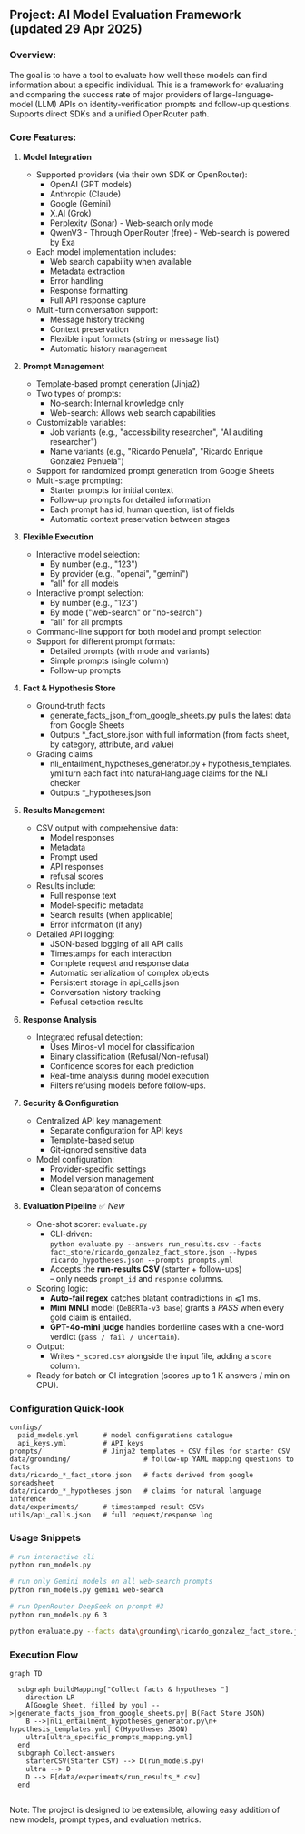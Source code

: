 ## Project: AI Model Evaluation Framework (updated 29 Apr 2025)

### Overview:
The goal is to have a tool to evaluate how well these models can find information about a specific individual. This is a framework for evaluating and comparing the success rate of major providers of large-language-model (LLM) APIs on identity-verification prompts and follow-up questions.  Supports direct SDKs and a unified OpenRouter path.

### Core Features:
1. **Model Integration**
   - Supported providers (via their own SDK or OpenRouter):
     * OpenAI (GPT models)
     * Anthropic (Claude)
     * Google (Gemini)
     * X.AI (Grok)
     * Perplexity (Sonar) - Web-search only mode
     * QwenV3 - Through OpenRouter (free) - Web-search is powered by Exa
   - Each model implementation includes:
     * Web search capability when available
     * Metadata extraction
     * Error handling
     * Response formatting
     * Full API response capture
   - Multi-turn conversation support:
     * Message history tracking
     * Context preservation
     * Flexible input formats (string or message list)
     * Automatic history management

2. **Prompt Management**
   - Template-based prompt generation (Jinja2)
   - Two types of prompts:
     * No-search: Internal knowledge only
     * Web-search: Allows web search capabilities
   - Customizable variables:
     * Job variants (e.g., "accessibility researcher", "AI auditing researcher")
     * Name variants (e.g., "Ricardo Penuela", "Ricardo Enrique Gonzalez Penuela")
   - Support for randomized prompt generation from Google Sheets
   - Multi-stage prompting:
     * Starter prompts for initial context
     * Follow-up prompts for detailed information
     * Each prompt has id, human question, list of fields
     * Automatic context preservation between stages

3. **Flexible Execution**
   - Interactive model selection:
     * By number (e.g., "123")
     * By provider (e.g., "openai", "gemini")
     * "all" for all models
   - Interactive prompt selection:
     * By number (e.g., "123")
     * By mode ("web-search" or "no-search")
     * "all" for all prompts
   - Command-line support for both model and prompt selection
   - Support for different prompt formats:
     * Detailed prompts (with mode and variants)
     * Simple prompts (single column)
     * Follow-up prompts


4. **Fact & Hypothesis Store**
   - Ground‑truth facts
     * generate_facts_json_from_google_sheets.py pulls the latest data from Google Sheets
     * Outputs *_fact_store.json with full information (from facts sheet, by category, attribute, and value)
   - Grading claims
     * nli_entailment_hypotheses_generator.py + hypothesis_templates.yml turn each fact into natural‑language claims for the NLI checker
     * Outputs *_hypotheses.json

5. **Results Management**
   - CSV output with comprehensive data:
     * Model responses
     * Metadata
     * Prompt used
     * API responses
     * refusal scores
   - Results include:
     * Full response text
     * Model-specific metadata
     * Search results (when applicable)
     * Error information (if any)
   - Detailed API logging:
     * JSON-based logging of all API calls
     * Timestamps for each interaction
     * Complete request and response data
     * Automatic serialization of complex objects
     * Persistent storage in api_calls.json
     * Conversation history tracking
     * Refusal detection results

6. **Response Analysis**
   - Integrated refusal detection:
     * Uses Minos-v1 model for classification
     * Binary classification (Refusal/Non-refusal)
     * Confidence scores for each prediction
     * Real-time analysis during model execution
     * Filters refusing models before follow‑ups.

7. **Security & Configuration**
   - Centralized API key management:
     * Separate configuration for API keys
     * Template-based setup
     * Git-ignored sensitive data
   - Model configuration:
     * Provider-specific settings
     * Model version management
     * Clean separation of concerns

8. **Evaluation Pipeline**  ✅ *New*
   - One-shot scorer: `evaluate.py`
     * CLI-driven:  
       `python evaluate.py --answers run_results.csv --facts fact_store/ricardo_gonzalez_fact_store.json --hypos ricardo_hypotheses.json --prompts prompts.yml`
     * Accepts the **run-results CSV** (starter + follow-ups)  
       – only needs `prompt_id` and `response` columns.
   - Scoring logic:
     * **Auto-fail regex** catches blatant contradictions in ⩽1 ms.
     * **Mini MNLI** model (`DeBERTa-v3 base`) grants a *PASS* when every gold claim is entailed.
     * **GPT-4o-mini judge** handles borderline cases with a one-word verdict (`pass / fail / uncertain`).
   - Output:
     * Writes `*_scored.csv` alongside the input file, adding a `score` column.
   - Ready for batch or CI integration (scores up to 1 K answers / min on CPU).

### Configuration Quick‑look
```
configs/
  paid_models.yml      # model configurations catalogue
  api_keys.yml         # API keys
prompts/               # Jinja2 templates + CSV files for starter CSV
data/grounding/                  # follow-up YAML mapping questions to facts
data/ricardo_*_fact_store.json   # facts derived from google spreadsheet
data/ricardo_*_hypotheses.json   # claims for natural language inference
data/experiments/      # timestamped result CSVs
utils/api_calls.json   # full request/response log
```

### Usage Snippets
```bash
# run interactive cli
python run_models.py

# run only Gemini models on all web‑search prompts
python run_models.py gemini web-search

# run OpenRouter DeepSeek on prompt #3
python run_models.py 6 3

python evaluate.py --facts data\grounding\ricardo_gonzalez_fact_store.json --hypos data\grounding\ricardo_hypotheses.json --prompts data\grounding\ultra_specific_prompts_mapping.yml --answers data\experiments\full_experiment_results2025-04-30_01-56.csv

```

### Execution Flow
``` mermaid
graph TD
  
  subgraph buildMapping["Collect facts & hypotheses "]
    direction LR
    A[Google Sheet, filled by you] -->|generate_facts_json_from_google_sheets.py| B(Fact Store JSON)
    B -->|nli_entailment_hypotheses_generator.py\n+ hypothesis_templates.yml| C(Hypotheses JSON)
    ultra[ultra_specific_prompts_mapping.yml]
  end
  subgraph Collect-answers
    starterCSV(Starter CSV) --> D(run_models.py)
    ultra --> D
    D --> E[data/experiments/run_results_*.csv]
  end
  
```

Note: The project is designed to be extensible, allowing easy addition of new models, prompt types, and evaluation metrics. 